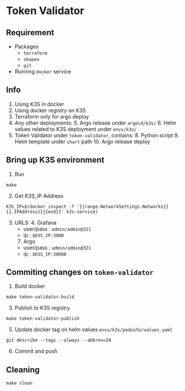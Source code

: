 # Token Validator

## Requirement
- Packages
  - `terraform`
  - `skopeo`
  - `git`
- Running `docker` service

## Info
1. Using K3S in docker
2. Using docker registry on K3S
3. Terraform only for argo deploy
4. Any other deployments:
   5. Argo release under `argocd/k3s/`
   6. Helm values related to K3S deployment under `envs/k3s/`
7. Token Validator under `token-validator`, contains:
   8. Python script
   9. Helm template under `chart` path
   10. Argo release deploy

## Bring up K3S environment
1. Run
```
make
```
2. Get K3S_IP Address
```
K3S_IP=$(docker inspect -f '{{range.NetworkSettings.Networks}}{{.IPAddress}}{{end}}' k3s-service)
```
3. URLS:
   4. Grafana
    * user/pass : `admin/admin@321`
    * ip : `$K3S_IP:3000`
   7. Argo
    * user/pass : `admin/admin@321`
    * ip : `$K3S_IP:30080`

## Commiting changes on `token-validator`
1. Build docker
```
make token-validator-build
```
3. Publish to K3S registry
```
make token-validator-publish
```
5. Update docker tag on helm values `envs/k3s/podinfo/values.yaml`
```
git describe --tags --always --abbrev=24
```
6. Commit and push

## Cleaning
```
make clean
```
